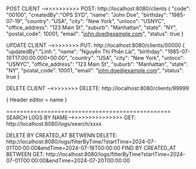 POST CLIENT -->>>>>>>>>> POST: http://localhost:8080/clients
        {
        "code": "00100",
        "createdBy":"OPS SYD",
        "name": "John Doe",
        "birthday": "1985-07-19",
        "country": "USA",
        "city": "New York",
        "unloco": "USNYC",
        "office_address": "123 Main St",
        "suburb": "Manhattan",
        "state": "NY",
        "postal_code": 10001,
        "email": "john.doe@example.com",
        "status": true
    }


UPDATE CLIENT -->>>>>>>> PUT: http://localhost:8080/clients/00000
{   "updatedBy":"Linh ",
    "name": "Nguyễn Thị Phấn Lài",
    "birthday": "1985-07-19T17:00:00.000+00:00",
    "country": "USA",
    "city": "New York",
    "unloco": "USNYC",
    "office_address": "123 Main St",
    "suburb": "Manhattan",
    "state": "NY",
    "postal_code": 10001,
    "email": "john.doe@example.com",
    "status": true
}

DELETE CLIENT -->>>>>>>> DELETE: http://localhost:8080/clients/99999

{
   Header editor = name
}

================================================
SEARCH LOGS BY NAME-->>>>>>>>>>>>>>> GET: http://localhost:8080/logs/search/xxxx

DELETE BY CREATED_AT BETWENN DELETE: http://localhost:8080/logs/filterByTime/?startTime=2024-07-01T00:00:00&endTime=2024-07-18T00:00:00
FIND BY CREATED_AT BETWEEN GET: http://localhost:8080/logs/filterByTime?startTime=2024-07-01T00:00:00&endTime=2024-07-20T00:00:00






